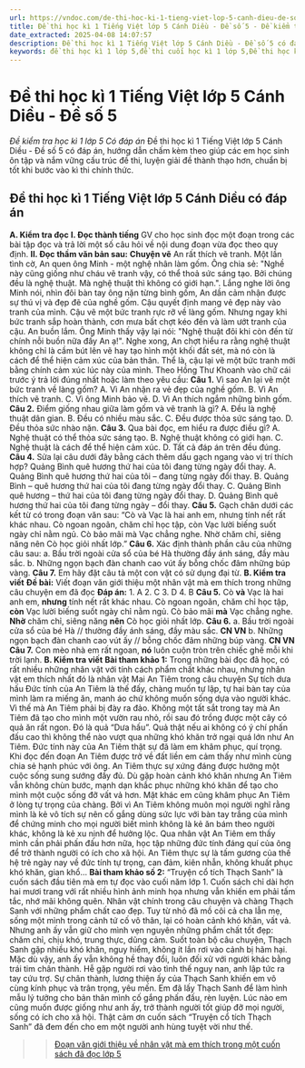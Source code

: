 ```yaml
---
url: https://vndoc.com/de-thi-hoc-ki-1-tieng-viet-lop-5-canh-dieu-de-so-5-333440
title: Đề thi học kì 1 Tiếng Việt lớp 5 Cánh Diều - Đề số 5 - Đề kiểm tra học kì 1 lớp 5 Có đáp án - VnDoc.com
date_extracted: 2025-04-08 14:07:57
description: Đề thi học kì 1 Tiếng Việt lớp 5 Cánh Diều - Đề số 5 có đáp án chi tiết cho từng dạng bài cho các em học sinh ôn tập chuẩn bị cho bài thi cuối học kì 1 lớp 5.
keywords: đề thi học kì 1 lớp 5,đề thi cuối học kì 1 lớp 5,Đề thi học kì 1 môn Tiếng Việt lớp 5,đề kiểm tra học kì 1 môn Tiếng Việt lớp 5,Đề kiểm tra học kì 1 môn Tiếng Việt có đáp án,đề thi tiếng việt lớp 5,ôn tập học kì 1 môn tiếng việt lớp 5,đề thi học kì 1 lớp 5 môn tiếng việt,Đề thi học kì 1 Tiếng Việt lớp 5 Cánh Diều,Đề thi học kì 1 Tiếng Việt lớp 5 Cánh Diều có đáp án
---
```


# Đề thi học kì 1 Tiếng Việt lớp 5 Cánh Diều - Đề số 5
 _Đề kiểm tra học kì 1 lớp 5 Có đáp án_
Đề thi học kì 1 Tiếng Việt lớp 5 Cánh Diều - Đề số 5 có đáp án, hướng dẫn chấm kèm theo giúp các em học sinh ôn tập và nắm vững cấu trúc đề thi, luyện giải đề thành thạo hơn, chuẩn bị tốt khi bước vào kì thi chính thức.
## **Đề thi học kì 1 Tiếng Việt lớp 5 Cánh Diều có đáp án**
**A. Kiểm tra đọc**
**I. Đọc thành tiếng**
GV cho học sinh đọc một đoạn trong các bài tập đọc và trả lời một số câu hỏi về nội dung đoạn vừa đọc theo quy định.
**II. Đọc thầm văn bản sau:**
**Chuyện vẽ**
An rất thích vẽ tranh. Một lần tình cờ, An quen ông Minh - một nghệ nhân làm gốm. Ông chia sẻ: "Nghề này cũng giống như cháu vẽ tranh vậy, có thể thoả sức sáng tạo. Bởi chúng đều là nghệ thuật. Mà nghệ thuật thì không có giới hạn.". Lắng nghe lời ông Minh nói, nhìn đôi bàn tay ông nặn từng bình gốm, An dần cảm nhận được sự thú vị và đẹp đẽ của nghề gốm. Cậu quyết định mang vẻ đẹp này vào tranh của mình. Cậu vẽ một bức tranh rực rỡ về làng gốm. Nhưng ngay khi bức tranh sắp hoàn thành, cơn mưa bất chợt kéo đến và làm ướt tranh của cậu. An buồn lắm. Ông Minh thấy vậy lại nói: "Nghệ thuật đôi khi còn đến từ chính nỗi buồn nữa đấy An ạ\!". Nghe xong, An chợt hiểu ra rằng nghệ thuật không chỉ là cầm bút lên vẽ hay tạo hình một khối đất sét, mà nó còn là cách để thể hiện cảm xúc của bản thân. Thể là, cậu lại vẽ một bức tranh mới bằng chính cảm xúc lúc này của mình.
Theo Hồng Thư
Khoanh vào chữ cái trước ý trả lời đúng nhất hoặc làm theo yêu cầu:
**Câu 1.** Vì sao An lại vẽ một bức tranh về làng gốm?
A. Vì An nhận ra vẻ đẹp của nghề gốm.
B. Vì An thích vẽ tranh.
C. Vì ông Minh bảo vẽ.
D. Vì An thích ngắm những bình gốm.
**Câu 2.** Điểm giống nhau giữa làm gốm và vẽ tranh là gì?
A. Đều là nghệ thuật dân gian.
B. Đều có nhiều màu sắc.
C. Đều được thỏa sức sáng tạo.
D. Đều thỏa sức nhào nặn.
**Câu 3.** Qua bài đọc, em hiểu ra được điều gì?
A. Nghệ thuật có thể thỏa sức sáng tạo.
B. Nghệ thuật không có giới hạn.
C. Nghệ thuật là cách để thể hiện cảm xúc.
D. Tất cả đáp án trên đều đúng.
**Câu 4.** Sửa lại câu dưới đây bằng cách thêm dấu gạch ngang vào vị trí thích hợp?
Quảng Bình quê hương thứ hai của tôi đang từng ngày đổi thay.
A. Quảng Bình quê hương thứ hai của tôi – đang từng ngày đổi thay.
B. Quảng Bình – quê hương thứ hai của tôi đang từng ngày đổi thay.
C. Quảng Bình quê hương – thứ hai của tôi đang từng ngày đổi thay.
D. Quảng Bình quê hương thứ hai của tôi đang từng ngày – đổi thay.
**Câu 5.** Gạch chân dưới các kết từ có trong đoạn văn sau:
“Cò và Vạc là hai anh em, nhưng tính nết rất khác nhau. Cò ngoan ngoãn, chăm chỉ học tập, còn Vạc lười biếng suốt ngày chỉ nằm ngủ. Cò bảo mãi mà Vạc chẳng nghe. Nhờ chăm chỉ, siêng năng nên Cò học giỏi nhất lớp.”
**Câu 6.** Xác định thành phần câu của những câu sau:
a. Bầu trời ngoài cửa sổ của bé Hà thường đầy ánh sáng, đầy màu sắc.
b. Những ngọn bạch đàn chanh cao vút ấy bỗng chốc đâm những búp vàng.
**Câu 7.** Em hãy đặt câu tả một con vật có sử dụng đại từ.
**B. Kiểm tra viết**
**Đề bài:** Viết đoạn văn giới thiệu một nhân vật mà em thích trong những câu chuyện em đã đọc
**Đáp án:**
1\. A
2\. C
3\. D
4\. B
**Câu 5.**
Cò **và** Vạc là hai anh em, **nhưng** tính nết rất khác nhau. Cò ngoan ngoãn, chăm chỉ học tập, **còn** Vạc lười biếng suốt ngày chỉ nằm ngủ. Cò bảo mãi **mà** Vạc chẳng nghe. **Nhờ** chăm chỉ, siêng năng **nên** Cò học giỏi nhất lớp.
**Câu 6.**
a. Bầu trời ngoài cửa sổ của bé Hà // thường đầy ánh sáng, đầy màu sắc.
**CN VN**
b. Những ngọn bạch đàn chanh cao vút ấy // bỗng chốc đâm những búp vàng.
**CN VN**
**Câu 7.**
Con mèo nhà em rất ngoan, **nó** luôn cuộn tròn trên chiếc ghế mỗi khi trời lạnh.
**B. Kiểm tra viết**
**Bài tham khảo 1:**
Trong những bài đọc đã học, có rất nhiều những nhân vật với tính cách phẩm chất khác nhau, nhưng nhân vật em thích nhất đó là nhân vật Mai An Tiêm trong câu chuyện Sự tích dưa hấu
Đức tính của An Tiêm là thế đấy, chàng muốn tự lập, tự hai bàn tay của mình làm ra miếng ăn, manh áo chứ không muốn sống dựa vào người khác. Vì thế mà An Tiêm phải bị đày ra đảo. Không một tất sắt trong tay mà An Tiêm đã tạo cho mình một vườn rau nhỏ, rồi sau đó trồng được một cây có quả ăn rất ngon. Đó là quả “Dưa hấu”. Quả thật nếu ai không có ý chí phấn đấu cao thì không thể nào vượt qua những khó khăn trở ngại quá lớn như An Tiêm. Đức tính này của An Tiêm thật sự đã làm em khâm phục, quí trọng.
Khi đọc đến đoạn An Tiêm được trở về đất liền em cảm thấy như mình cùng chia sẻ hạnh phúc với ông. An Tiêm thực sự xứng đáng được hưởng một cuộc sống sung sướng đầy đủ. Dù gặp hoàn cảnh khó khăn nhưng An Tiêm vẫn không chùn bước, mạnh dạn khắc phục những khó khăn để tạo cho mình một cuộc sống đỡ vất vả hơn. Mặt khác em cũng khâm phục An Tiêm ở lòng tự trọng của chàng. Bởi vì An Tiêm không muôn mọi người nghĩ rằng mình là kẻ vô tích sự nên cố gắng dùng sức lực với bàn tay trắng của mình để chứng minh cho mọi người biết mình không là kẻ ăn bám theo người khác, không là kẻ xu nịnh để hưởng lộc.
Qua nhân vật An Tiêm em thấy mình cần phải phấn đấu hơn nữa, học tập những đức tính đáng quí của ông để trở thành người có ích cho xã hội. An Tiêm thực sự là tấm gương của thế hệ trẻ ngày nay về đức tính tự trọng, can đảm, kiên nhẫn, không khuất phục khó khăn, gian khổ...
**Bài tham khảo số 2:**
“Truyện cổ tích Thạch Sanh” là cuốn sách đầu tiên mà em tự đọc vào cuối năm lớp 1. Cuốn sách chỉ dài hơn hai mươi trang với rất nhiều hình ảnh minh họa nhưng vẫn khiến em phải tấm tắc, nhớ mãi không quên. Nhân vật chính trong câu chuyện và chàng Thạch Sanh với những phẩm chất cao đẹp. Tuy từ nhỏ đã mồ côi cả cha lẫn mẹ, sống một mình trong cảnh tứ cố vô thân, lại có hoàn cảnh khó khăn, vất vả. Nhưng anh ấy vẫn giữ cho mình vẹn nguyên những phẩm chất tốt đẹp: chăm chỉ, chịu khó, trung thực, dũng cảm. Suốt toàn bộ câu chuyện, Thạch Sanh gặp nhiều khó khăn, nguy hiểm, không ít lần rơi vào cảnh bị hãm hại. Mặc dù vậy, anh ấy vẫn không hề thay đổi, luôn đối xử với người khác bằng trái tim chân thành. Hễ gặp người rơi vào tình thế nguy nan, anh lập tức ra tay cứu trợ. Sự chân thành, lương thiện ấy của Thạch Sanh khiến em vô cùng kính phục và trân trọng, yêu mến. Em đã lấy Thạch Sanh để làm hình mẫu lý tưởng cho bản thân mình cố gắng phấn đấu, rèn luyện. Lúc nào em cũng muốn được giống như anh ấy, trở thành người tốt giúp đỡ mọi người, sống có ích cho xã hội. Thật cảm ơn cuốn sách “Truyện cổ tích Thạch Sanh” đã đem đến cho em một người anh hùng tuyệt vời như thế.
>> [Đoạn văn giới thiệu về nhân vật mà em thích trong một cuốn sách đã đọc lớp 5](<https://vndoc.com/doan-van-gioi-thieu-ve-nhan-vat-ma-em-thich-trong-mot-cuon-sach-da-doc-lop-5-327351>)
